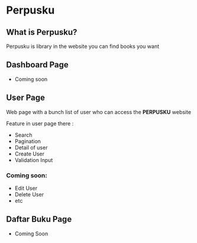 # Perpusku

## What is Perpusku?

Perpusku is library in the website you can find books you want

## Dashboard Page

- Coming soon

## User Page

Web page with a bunch list of user who can access the **PERPUSKU** website

Feature in user page there :

- Search
- Pagination
- Detail of user<br>
- Create User
- Validation Input

### Coming soon:

- Edit User
- Delete User
- etc

## Daftar Buku Page

- Coming Soon
